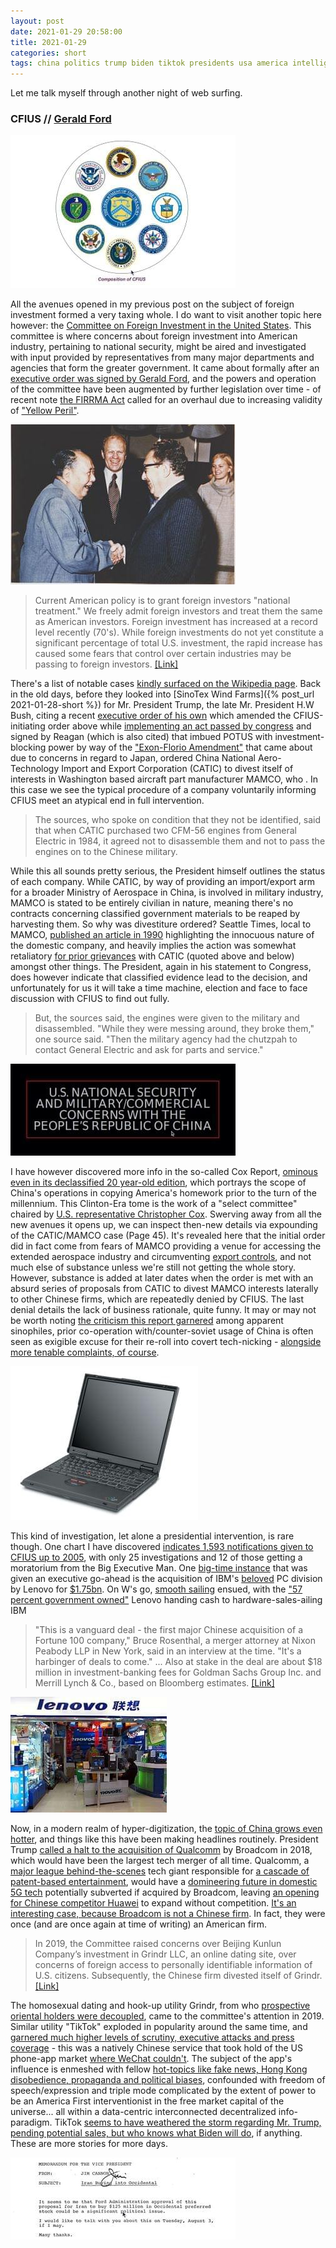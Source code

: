 ```yaml
---
layout: post
date: 2021-01-29 20:58:00
title: 2021-01-29
categories: short
tags: china politics trump biden tiktok presidents usa america intelligence glowinthedark 5g qualcomm technology dubya ford thinkpad lenovo IBM
---
```


Let me talk myself through another night of web surfing.

### CFIUS // [Gerald Ford](https://www.fordlibrarymuseum.gov/)

![CFIUS Make-Up](/assets/img/cfius.jpg)

All the avenues opened in my previous post on the subject of foreign investment formed a very taxing whole. I do want to visit another topic here however: the [Committee on Foreign Investment in the United States](https://home.treasury.gov/policy-issues/international/the-committee-on-foreign-investment-in-the-united-states-cfius). This committee is where concerns about foreign investment into American industry, pertaining to national security, might be aired and investigated with input provided by representatives from many major departments and agencies that form the greater government. It came about formally after an [executive order was signed by Gerald Ford](https://en.wikisource.org/wiki/Executive_Order_11858), and the powers and operation of the committee have been augmented by further legislation over time - of recent note [the FIRRMA Act](https://www.whitecase.com/publications/alert/cfius-finalizes-new-firrma-regulations) called for an overhaul due to increasing validity of ["Yellow Peril"](https://web.archive.org/web/20100830163359/http://www.time.com/time/magazine/article/0,9171,746032,00.html).

![Mao Kissinger](/assets/img/maokissinger.jpg)

>Current American policy is to grant foreign investors "national treatment." We freely admit foreign investors and treat them the same as American investors. Foreign investment has increased at a record level recently (70's). While foreign investments do not yet constitute a significant percentage of total U.S. investment, the rapid increase has caused some fears that control over certain industries may be passing to foreign investors. [[Link]](https://www.fordlibrarymuseum.gov/library/document/0055/1668752.pdf)

There's a list of notable cases [kindly surfaced on the Wikipedia page](https://en.wikipedia.org/wiki/Committee_on_Foreign_Investment_in_the_United_States#Notable_cases). Back in the old days, before they looked into [SinoTex Wind Farms]({% post_url 2021-01-28-short %}) for Mr. President Trump, the late Mr. President H.W Bush, citing a recent [executive order of his own](https://www.archives.gov/federal-register/codification/executive-order/12661.html) which amended the CFIUS-initiating order above while [implementing an act passed by congress](https://www.congress.gov/bill/100th-congress/house-bill/4848) and signed by Reagan (which is also cited) that imbued POTUS with investment-blocking power by way of the ["Exon-Florio Amendment"](https://core.ac.uk/download/pdf/235402476.pdf) that came about due to concerns in regard to Japan, ordered China National Aero-Technology Import and Export Corporation (CATIC) to divest itself of interests in Washington based aircraft part manufacturer MAMCO, who . In this case we see the typical procedure of a company voluntarily informing CFIUS meet an atypical end in full intervention.

> The sources, who spoke on condition that they not be identified, said that when CATIC purchased two CFM-56 engines from General Electric in 1984, it agreed not to disassemble them and not to pass the engines on to the Chinese military.

While this all sounds pretty serious, the President himself outlines the status of each company. While CATIC, by way of providing an import/export arm for a broader Ministry of Aerospace in China, is involved in military industry, MAMCO is stated to be entirely civilian in nature, meaning there's no contracts concerning classified government materials to be reaped by harvesting them. So why was divestiture ordered? Seattle Times, local to MAMCO, [published an article in 1990](https://archive.seattletimes.com/archive/?date=19900206&slug=1054575) highlighting the innocuous nature of the domestic company, and heavily implies the action was somewhat retaliatory [for prior grievances](https://en.wikipedia.org/wiki/Shenyang_WS-10#Development) with CATIC (quoted above and below) amongst other things. The President, again in his statement to Congress, does however indicate that classified evidence lead to the decision, and unfortunately for us it will take a time machine, election and face to face discussion with CFIUS to find out fully.

> But, the sources said, the engines were given to the military and disassembled. "While they were messing around, they broke them," one source said. "Then the military agency had the chutzpah to contact General Electric and ask for parts and service."

![Scary Document](/assets/img/crpt.jpg)

I have however discovered more info in the so-called Cox Report, [ominous even in its declassified 20 year-old edition](https://www.govinfo.gov/content/pkg/GPO-CRPT-105hrpt851/pdf/GPO-CRPT-105hrpt851.pdf), which portrays the scope of China's operations in copying America's homework prior to the turn of the millennium. This Clinton-Era tome is the work of a "select committee" chaired by [U.S. representative Christopher Cox](https://en.wikipedia.org/wiki/Christopher_Cox). Swerving away from all the new avenues it opens up, we can inspect then-new details via expounding of the CATIC/MAMCO case (Page 45). It's revealed here that the initial order did in fact come from fears of MAMCO providing a venue for accessing the extended aerospace industry and circumventing [export controls](https://www.privacyshield.gov/article?id=China-U-S-Export-Controls), and not much else of substance unless we're still not getting the whole story. However, substance is added at later dates when the order is met with an absurd series of proposals from CATIC to divest MAMCO interests laterally to other Chinese firms, which are repeatedly denied by CFIUS. The last denial details the lack of business rationale, quite funny. It may or may not be worth noting [the criticism this report garnered](https://www.armscontrol.org/act/1999-04/cox-reports-dirty-little-secret) among apparent sinophiles, prior co-operation with/counter-soviet usage of China is often seen as exigible excuse for their re-roll into covert tech-nicking - [alongside more tenable complaints, of course](https://www.uscpf.org/html/1999/August/v3-2cox.html). 

![ThinkPad](/assets/img/thinkpadt20.jpg)

This kind of investigation, let alone a presidential intervention, is rare though. One chart I have discovered [indicates 1,593 notifications given to CFIUS up to 2005](https://fas.org/sgp/crs/natsec/RL33312.pdf), with only 25 investigations and 12 of those getting a moratorium from the Big Executive Man. One [big-time instance](http://www.chinadaily.com.cn/english/doc/2005-01/28/content_412927.htm) that was given an executive go-ahead is the acquisition of IBM's [beloved](http://www.thinkwiki.org/wiki/ThinkPad) PC division by Lenovo for [$1.75bn](http://news.bbc.co.uk/1/hi/business/4200849.stm). On W's go, [smooth sailing](https://medium.com/@TonyFratto/lessons-from-lenovo-the-case-for-welcoming-foreign-investment-dcaa36500110) ensued, with the ["57 percent government owned"](https://www.stockwatch.com.cy/el/node/472622) Lenovo handing cash to hardware-sales-ailing IBM

>"This is a vanguard deal - the first major Chinese acquisition of a Fortune 100 company," Bruce Rosenthal, a merger attorney at Nixon Peabody LLP in New York, said in an interview at the time. "It's a harbinger of deals to come." ... Also at stake in the deal are about $18 million in investment-banking fees for Goldman Sachs Group Inc. and Merrill Lynch & Co., based on Bloomberg estimates. [[Link]](https://www.stockwatch.com.cy/el/node/472622)

![Lenovo](/assets/img/lenovo.jpg)

Now, in a modern realm of hyper-digitization, the [topic of China grows even hotter](https://www.reuters.com/article/us-cfius-2019-report-idUSKCN24V3KK), and things like this have been making headlines routinely. President Trump [called a halt to the acquisition of Qualcomm](https://www.reuters.com/article/us-qualcomm-m-a-broadcom-timeline-idUSKCN1GQ22N) by Broadcom in 2018, which would have been the largest tech merger of all time. Qualcomm, a [major league behind-the-scenes](https://contrarianedge.com/qualcomms-competitive-advantages-are-too-numerous-to-ignore/) tech giant responsible for [a cascade of patent-based entertainment](https://www.nytimes.com/2019/04/13/technology/apple-qualcomm-chips-smartphones.html), would have a [domineering future in domestic 5G tech](https://www.qualcomm.com/research/5g/5g-timeline) potentially subverted if acquired by Broadcom, leaving [an opening for Chinese competitor Huawei](https://www.cnet.com/news/why-trump-blocked-qualcomm-broadcom-its-all-about-5g/) to expand without competition. [It's an interesting case, because Broadcom is not a Chinese firm](https://www.lexology.com/library/detail.aspx?g=580ee581-adb4-4a27-9eae-10c63c3d7efc). In fact, they were once (and are once again at time of writing) an American firm.

> In 2019, the Committee raised concerns over Beijing Kunlun Company’s investment in Grindr LLC, an online dating site, over concerns of foreign access to personally identifiable information of U.S. citizens. Subsequently, the Chinese firm divested itself of Grindr. [[Link]](https://fas.org/sgp/crs/natsec/RL33388.pdf)

The homosexual dating and hook-up utility Grindr, from who [prospective oriental holders were decoupled](https://www.ft.com/content/a32a740a-5fb3-11ea-8033-fa40a0d65a98), came to the committee's attention in 2019. Similar utility "TikTok" exploded in popularity around the same time, and [garnered much higher levels of scrutiny, executive attacks and press coverage](https://www.lawfareblog.com/us-launches-national-security-probe-chinese-owned-app-tiktok) - this was a natively Chinese service that took hold of the US phone-app market [where WeChat couldn't](https://blog.prototypr.io/why-chinas-super-apps-will-never-succeed-in-the-us-64c686c8c5d6?gi=2732b427978e). The subject of the app's influence is enmeshed with fellow [hot-topics like fake news, Hong Kong disobedience, propaganda and political biases](https://www.theguardian.com/technology/2019/sep/25/revealed-how-tiktok-censors-videos-that-do-not-please-beijing), confounded with freedom of speech/expression and triple mode complicated by the extent of power to be an America First interventionist in the free market capital of the universe... all within a data-centric interconnected decentralized info-paradigm. TikTok [seems to have weathered the storm regarding Mr. Trump, pending potential sales, but who knows what Biden will do](https://www.iol.co.za/technology/fintech/tiktok-owner-bytedance-doubles-sales-to-35-billion-despite-us-ban-20f95479-eb17-4a09-ab98-ffa76f7b2c03), if anything. These are more stories for more days.

[![CFIUS re:Iran](/assets/img/cfiusiran.jpg)](https://www.fordlibrarymuseum.gov/library/document/0039/1515823.pdf)

